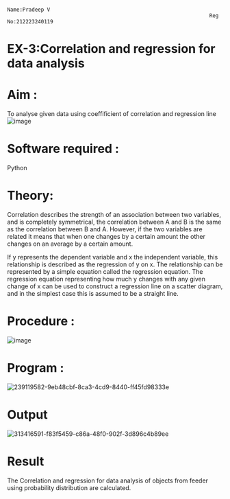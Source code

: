                                                                       Name:Pradeep V
                                                                      Reg No:212223240119
# EX-3:Correlation and regression for data analysis
# Aim : 

To analyse given data using coeffificient of correlation and regression line
![image](https://user-images.githubusercontent.com/104613195/168224136-d6b64e64-7d3d-4775-9337-c8f96fe41f2d.png)


# Software required :  

Python

# Theory:

Correlation describes the strength of an association between two variables, and is completely symmetrical, the correlation between A and B is the same as the correlation between B and A. However, if the two variables are related it means that when one changes by a certain amount the other changes on an average by a certain amount.  

If y represents the dependent variable and x the independent variable, this relationship is described as the regression of y on x. The relationship can be represented by a simple equation called the regression equation. The regression equation representing how much y changes with any given change of x can be used to construct a regression line on a scatter diagram, and in the simplest case this is assumed to be a straight line.

# Procedure :

![image](https://user-images.githubusercontent.com/104613195/168225866-ac8f6610-bdc3-4ac2-a24e-2b24ba08e189.png)

# Program :
![239119582-9eb48cbf-8ca3-4cd9-8440-ff45fd98333e](https://github.com/velupradeep/Correlation_Regression/assets/150329341/1b239784-2810-44e9-a7a7-5daa54bc73b7)

# Output 
![313416591-f83f5459-c86a-48f0-902f-3d896c4b89ee](https://github.com/velupradeep/Correlation_Regression/assets/150329341/19aba07c-4c59-45ac-bb52-ec8fbbaf0ae9)
# Result
The Correlation and regression for data analysis of objects from feeder using probability distribution are calculated.


